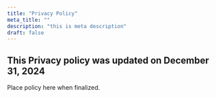 ```yaml
---
title: "Privacy Policy"
meta_title: ""
description: "this is meta description"
draft: false
---
```


## This Privacy policy was updated on December 31, 2024

Place policy here when finalized.
